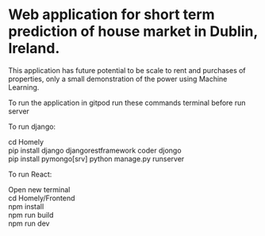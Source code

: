 # Web application for short term prediction of house market in Dublin, Ireland.
This application has future potential to be scale to rent and purchases of properties, only a small demonstration of the power using Machine Learning. <br>

To run the application in gitpod run these commands terminal before run server <br>

To run django: <br>

cd Homely<br>
pip install django djangorestframework coder djongo<br>
pip install pymongo[srv]
python manage.py runserver<br>

To run React: <br>

Open new terminal <br>
cd Homely/Frontend<br>
npm install<br>
npm run build <br>
npm run dev<br>

